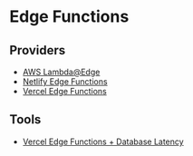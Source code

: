 # Edge Functions

## Providers

- [AWS Lambda@Edge](https://aws.amazon.com/lambda/edge)
- [Netlify Edge Functions](https://netlify.com/blog/edge-functions-explained/)
- [Vercel Edge Functions](https://vercel.com/features/edge-functions)

## Tools

- [Vercel Edge Functions + Database Latency](https://edge-data-latency.vercel.app)

<!--
Edge Runtime
Edge Location
-->

